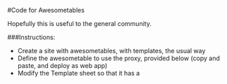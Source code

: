 #Code for Awesometables

Hopefully this is useful to the general community.

###Instructions:

* Create a site with awesometables, with templates, the usual way
* Define the awesometable to use the proxy, provided below (copy and paste, and deploy as web app)
* Modify the Template sheet so that it has a <script> header and in the row beneath it, add the json provided below

###This is the json to place into the <script> content:

```js
{"params":{"formUrl":"","prefill":"", "commentUrl":"https://docs.google.com/a/igbis.edu.my/forms/d/1xTyfVYHwf5pUGeD-mT_cO-tY7lfQZYL98G2x0jMMbSQ/viewform", "commentPrefill": "entry.1649852748"}, "load":["https://ajax.googleapis.com/ajax/libs/jquery/2.1.4/jquery.min.js","https://brainysmurf.github.io/css/aristo/aristo.css","https://brainysmurf.github.io/at/behaviour.css","https://ajax.googleapis.com/ajax/libs/jqueryui/1.11.4/jquery-ui.min.js","https://cdnjs.cloudflare.com/ajax/libs/font-awesome/4.5.0/css/font-awesome.css","https://brainysmurf.github.io/jquery-observe/jquery-observe.js","https://cdnjs.cloudflare.com/ajax/libs/underscore.js/1.8.3/underscore-min.js","https://brainysmurf.github.io/at/load.js","https://brainysmurf.github.io/at/behaviour.js"]}
```

###Urls for the files are:

* http://classroomtechtools.github.io/awsometables/awtble.js
* http://classroomtechtools.github.io/awsometables/tryout.js
* http://classroomtechtools.github.io/awsometables/tryout.css

